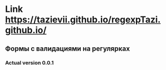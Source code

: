 # Link https://tazievii.github.io/regexpTazi.github.io/
## Формы с валидациями на регулярках
### Actual version 0.0.1
